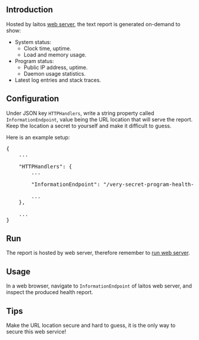 ## Introduction
Hosted by laitos [web server](https://github.com/HouzuoGuo/laitos/wiki/%5BDaemon%5D-web-server), the text report is generated
on-demand to show:
- System status:
  * Clock time, uptime.
  * Load and memory usage.
- Program status:
  * Public IP address, uptime.
  * Daemon usage statistics.
- Latest log entries and stack traces.

## Configuration
Under JSON key `HTTPHandlers`, write a string property called `InformationEndpoint`, value being the URL location that
will serve the report. Keep the location a secret to yourself and make it difficult to guess.

Here is an example setup:
<pre>
{
    ...

    "HTTPHandlers": {
        ...

        "InformationEndpoint": "/very-secret-program-health-report",

        ...
    },

    ...
}
</pre>

## Run
The report is hosted by web server, therefore remember to [run web server](https://github.com/HouzuoGuo/laitos/wiki/%5BDaemon%5D-web-server#run).

## Usage
In a web browser, navigate to `InformationEndpoint` of laitos web server, and inspect the produced health report.

## Tips
Make the URL location secure and hard to guess, it is the only way to secure this web service!
